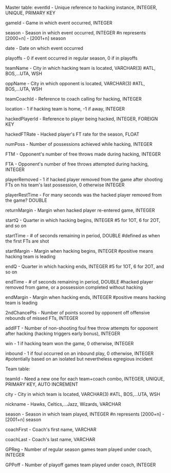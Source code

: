 Master table:
eventId - Unique reference to hacking instance, INTEGER, UNIQUE, PRIMARY KEY

gameId - Game in which event occurred, INTEGER

season - Season in which event occurred, INTEGER #n represents [2000+n] - [2001+n] season

date - Date on which event occurred

playoffs - 0 if event occurred in regular season, 0 if in playoffs

teamName - City in which hacking team is located, VARCHAR(3) #ATL, BOS,...UTA, WSH

oppName - City in which opponent is located, VARCHAR(3) #ATL, BOS,...UTA, WSH

teamCoachId - Reference to coach calling for hacking, INTEGER

location - 1 if hacking team is home, -1 if away, INTEGER

hackedPlayerId - Reference to player being hacked, INTEGER, FOREIGN KEY

hackedFTRate - Hacked player's FT rate for the season, FLOAT

numPoss - Number of possessions achieved while hacking, INTEGER

FTM - Opponent's number of free throws made during hacking, INTEGER

FTA - Opponent's number of free throws attempted during hacking, INTEGER

playerRemoved - 1 if hacked player removed from the game after shooting FTs on his team's last possession, 0 otherwise INTEGER

playerRestTime - For many seconds was the hacked player removed from the game? DOUBLE

returnMargin - Margin when hacked player re-entered game, INTEGER

startQ - Quarter in which hacking begins, INTEGER #5 for 1OT, 6 for 2OT, and so on 

startTime - # of seconds remaining in period, DOUBLE #defined as when the first FTs are shot

startMargin - Margin when hacking begins, INTEGER #positive means hacking team is leading

endQ - Quarter in which hacking ends, INTEGER #5 for 1OT, 6 for 2OT, and so on 

endTime - # of seconds remaining in period, DOUBLE #hacked player removed from game, or a possession completed without hacking

endMargin - Margin when hacking ends, INTEGER #positive means hacking team is leading

2ndChancePts - Number of points scored by opponent off offensive rebounds of missed FTs, INTEGER

addlFT - Number of non-shooting foul free throw attempts for opponent after hacking (hacking triggers early bonus), INTEGER

win - 1 if hacking team won the game, 0 otherwise, INTEGER

inbound - 1 if foul occurred on an inbound play, 0 otherwise, INTEGER #potentially based on an isolated but nevertheless egregious incident

Team table:

teamId - Need a new one for each team+coach combo, INTEGER, UNIQUE, PRIMARY KEY, AUTO INCREMENT

city - City in which team is located, VARCHAR(3) #ATL, BOS,...UTA, WSH

nickname - Hawks, Celtics,...Jazz, Wizards, VARCHAR

season - Season in which team played, INTEGER #n represents [2000+n] - [2001+n] season

coachFirst - Coach's first name, VARCHAR

coachLast - Coach's last name, VARCHAR

GPReg - Number of regular season games team played under coach, INTEGER

GPPoff - Number of playoff games team played under coach, INTEGER
